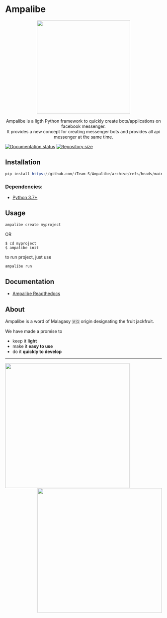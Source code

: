 # Ampalibe
<p align="center"> <img height="300" src="https://github.com/iTeam-S/Ampalibe/raw/main/docs/source/_static/ampalibe_logo.png"/></p>

<p align="center">
Ampalibe is a ligth Python framework to quickly create bots/applications on facebook messenger.</br>
It provides a new concept for creating messenger bots and provides all api messenger at the same time.
</p>


[![Documentation status](https://readthedocs.org/projects/ampalibe/badge/?version=latest)](https://ampalibe.readthedocs.io)
[![Repository size](https://img.shields.io/github/repo-size/iTeam-S/ampalibe.svg)](https://github.com/iTeam-S/ampalibe)


## Installation

```s
pip install https://github.com/iTeam-S/Ampalibe/archive/refs/heads/main.zip
```

### Dependencies:
- [Python 3.7+](https://www.python.org/)


## Usage
```s
ampalibe create myproject
```

OR 


```shell
$ cd myproject
$ ampalibe init
```

to run project, just use
```s
ampalibe run
```

## Documentation

- [Ampalibe Readthedocs](https://ampalibe.readthedocs.io/)


## About 

Ampalibe is a word of Malagasy 🇲🇬 origin designating the fruit jackfruit.

We have made a promise to
 
- keep it **light**
- make it **easy to use**
- do it **quickly to develop**


--------------------------

<img align='left' width='400px' src='https://user-images.githubusercontent.com/43904633/155228591-1b038a55-1c50-4c94-8f5a-69d1023a265c.png'>
<img align='right' width='400px' src='https://user-images.githubusercontent.com/43904633/155229349-c958b47a-69db-4086-8bb9-2e8dd1f7857a.png'>

